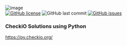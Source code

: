 ![image](https://user-images.githubusercontent.com/22811639/86774543-9ae96780-c091-11ea-8bd4-8d4488c95a29.png)  
[![GitHub license](https://img.shields.io/github/license/estoyun/CheckiO_Solutions_Python?style=social)](https://github.com/estoyun/Exapunks_Solutions/blob/master/LICENSE)
![GitHub last commit](https://img.shields.io/github/last-commit/estoyun/CheckiO_Solutions_Python?style=social)
[![GitHub issues](https://img.shields.io/github/issues/estoyun/CheckiO_Solutions_Python?style=social)](https://github.com/estoyun/Exapunks_Solutions/issues)  
### CheckiO Solutions using Python  
https://py.checkio.org/
